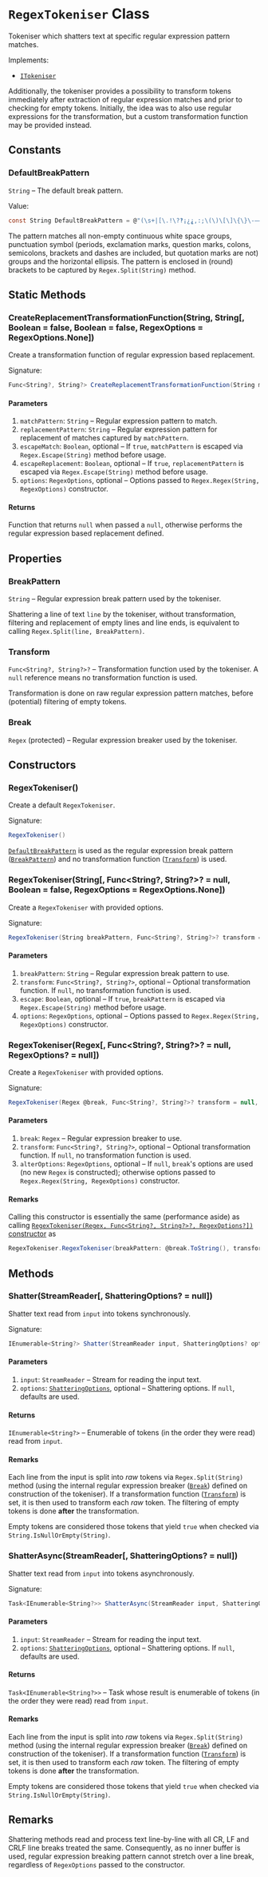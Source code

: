 # ```RegexTokeniser``` Class

Tokeniser which shatters text at specific regular expression pattern matches.

Implements:

*  [```ITokeniser```](ITokeniser.md)

Additionally, the tokeniser provides a possibility to transform tokens immediately after extraction of regular expression matches and prior to checking for empty tokens. Initially, the idea was to also use regular expressions for the transformation, but a custom transformation function may be provided instead.

## Constants

### DefaultBreakPattern

```String``` &ndash; The default break pattern.

Value:

```csharp
const String DefaultBreakPattern = @"(\s+|[\.!\?‽¡¿⸘,:;\(\)\[\]\{\}\-—–]+|…)"

```

The pattern matches all non-empty continuous white space groups, punctuation symbol (periods, exclamation marks, question marks, colons, semicolons, brackets and dashes are included, but quotation marks are not) groups and the horizontal ellipsis. The pattern is enclosed in (round) brackets to be captured by ```Regex.Split(String)``` method.

## Static Methods

### CreateReplacementTransformationFunction(String, String[, Boolean = false, Boolean = false, RegexOptions = RegexOptions.None])

Create a transformation function of regular expression based replacement.

Signature:

```csharp
Func<String?, String?> CreateReplacementTransformationFunction(String matchPattern, String replacementPattern, Boolean escapeMatch = false, Boolean escapeReplacement = false, RegexOptions options = RegexOptions.None)

```

#### Parameters

1.  ```matchPattern```: ```String``` &ndash; Regular expression pattern to match.
2.  ```replacementPattern```: ```String``` &ndash; Regular expression pattern for replacement of matches captured by ```matchPattern```.
3.  ```escapeMatch```: ```Boolean```, optional &ndash; If ```true```, ```matchPattern``` is escaped via ```Regex.Escape(String)``` method before usage.
4.  ```escapeReplacement```: ```Boolean```, optional &ndash; If ```true```, ```replacementPattern``` is escaped via ```Regex.Escape(String)``` method before usage.
5.  ```options```: ```RegexOptions```, optional &ndash; Options passed to ```Regex.Regex(String, RegexOptions)``` constructor.

#### Returns

Function that returns ```null``` when passed a ```null```, otherwise performs the regular expression based replacement defined.

## Properties

### BreakPattern

```String``` &ndash; Regular expression break pattern used by the tokeniser.

Shattering a line of text ```line``` by the tokeniser, without transformation, filtering and replacement of empty lines and line ends, is equivalent to calling ```Regex.Split(line, BreakPattern)```.

### Transform

```Func<String?, String?>?``` &ndash; Transformation function used by the tokeniser. A ```null``` reference means no transformation function is used.

Transformation is done on raw regular expression pattern matches, before (potential) filtering of empty tokens.

### Break

```Regex``` (protected) &ndash; Regular expression breaker used by the tokeniser.

## Constructors

### RegexTokeniser()

Create a default ```RegexTokeniser```.

Signature:

```csharp
RegexTokeniser()

```

[```DefaultBreakPattern```](#defaultbreakpattern) is used as the regular expression break pattern ([```BreakPattern```](#breakpattern)) and no transformation function ([```Transform```](#transform)) is used.

### RegexTokeniser(String[, Func<String?, String?>? = null, Boolean = false, RegexOptions = RegexOptions.None])

Create a ```RegexTokeniser``` with provided options.

Signature:

```csharp
RegexTokeniser(String breakPattern, Func<String?, String?>? transform = null, Boolean escape = false, RegexOptions options = RegexOptions.None)

```

#### Parameters

1.  ```breakPattern```: ```String``` &ndash; Regular expression break pattern to use.
2.  ```transform```: ```Func<String?, String?>```, optional &ndash; Optional transformation function. If ```null```, no transformation function is used.
3.  ```escape```: ```Boolean```, optional &ndash; If ```true```, ```breakPattern``` is escaped via ```Regex.Escape(String)``` method before usage.
4.  ```options```: ```RegexOptions```, optional &ndash; Options passed to ```Regex.Regex(String, RegexOptions)``` constructor.

### RegexTokeniser(Regex[, Func<String?, String?>? = null, RegexOptions? = null])

Create a ```RegexTokeniser``` with provided options.

Signature:

```csharp
RegexTokeniser(Regex @break, Func<String?, String?>? transform = null, RegexOptions? alterOptions = null)

```

#### Parameters

1.  ```break```: ```Regex``` &ndash; Regular expression breaker to use.
2.  ```transform```: ```Func<String?, String?>```, optional &ndash; Optional transformation function. If ```null```, no transformation function is used.
4.  ```alterOptions```: ```RegexOptions```, optional &ndash; If ```null```, ```break```'s options are used (no new ```Regex``` is constructed); otherwise options passed to ```Regex.Regex(String, RegexOptions)``` constructor.

#### Remarks

Calling this constructor is essentially the same (performance aside) as calling [```RegexTokeniser(Regex, Func<String?, String?>?, RegexOptions?])``` constructor](#regextokeniserstring-funcstring-string--null-boolean--false-regexoptions--regexoptionsnone) as

```csharp
RegexTokeniser.RegexTokeniser(breakPattern: @break.ToString(), transform: transform, options: alterOptions ?? @break.Options)

```

## Methods

### Shatter(StreamReader[, ShatteringOptions? = null])

Shatter text read from ```input``` into tokens synchronously.

Signature:

```csharp
IEnumerable<String?> Shatter(StreamReader input, ShatteringOptions? options = null)

```

#### Parameters

1.  ```input```: ```StreamReader``` &ndash; Stream for reading the input text.
2.  ```options```: [```ShatteringOptions```](ShatteringOptions.md), optional &ndash; Shattering options. If ```null```, defaults are used.

#### Returns

```IEnumerable<String?>``` &ndash; Enumerable of tokens (in the order they were read) read from ```input```.

#### Remarks

Each line from the input is split into *raw* tokens via ```Regex.Split(String)``` method (using the internal regular expression breaker ([```Break```](#break)) defined on construction of the tokeniser). If a transformation function ([```Transform```](#transform)) is set, it is then used to transform each *raw* token. The filtering of empty tokens is done **after** the transformation.

Empty tokens are considered those tokens that yield ```true``` when checked via ```String.IsNullOrEmpty(String)```.

### ShatterAsync(StreamReader[, ShatteringOptions? = null])

Shatter text read from ```input``` into tokens asynchronously.

Signature:

```csharp
Task<IEnumerable<String?>> ShatterAsync(StreamReader input, ShatteringOptions? options = null)

```

#### Parameters

1.  ```input```: ```StreamReader``` &ndash; Stream for reading the input text.
2.  ```options```: [```ShatteringOptions```](ShatteringOptions.md), optional &ndash; Shattering options. If ```null```, defaults are used.

#### Returns

```Task<IEnumerable<String?>>``` &ndash; Task whose result is enumerable of tokens (in the order they were read) read from ```input```.

#### Remarks

Each line from the input is split into *raw* tokens via ```Regex.Split(String)``` method (using the internal regular expression breaker ([```Break```](#break)) defined on construction of the tokeniser). If a transformation function ([```Transform```](#transform)) is set, it is then used to transform each *raw* token. The filtering of empty tokens is done **after** the transformation.

Empty tokens are considered those tokens that yield ```true``` when checked via ```String.IsNullOrEmpty(String)```.

## Remarks

Shattering methods read and process text line-by-line with all CR, LF and CRLF line breaks treated the same. Consequently, as no inner buffer is used, regular expression breaking pattern cannot stretch over a line break, regardless of ```RegexOptions``` passed to the constructor.
